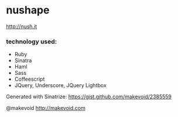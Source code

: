 # nushape

<http://nush.it>

### technology used:

- Ruby
- Sinatra 
- Haml
- Sass
- Coffeescript
- JQuery, Underscore, JQuery Lightbox


Generated with Sinatrize: <https://gist.github.com/makevoid/2385559>


@makevoid <http://makevoid.com>